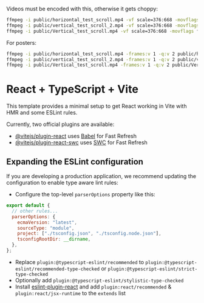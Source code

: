 Videos must be encoded with this, otherwise it gets choppy:

```sh
ffmpeg -i public/horizontal_test_scroll.mp4 -vf scale=376:668 -movflags faststart -vcodec libx264 -crf 20 -g 1 -pix_fmt yuv420p public/horizontal_test_scroll-re.mp4;
ffmpeg -i public/vertical_test_scroll_2.mp4 -vf scale=376:668 -movflags faststart -vcodec libx264 -crf 20 -g 1 -pix_fmt yuv420p public/vertical_test_scroll_2-re.mp4;
ffmpeg -i public/Vertical_test_scroll.mp4 -vf scale=376:668 -movflags faststart -vcodec libx264 -crf 20 -g 1 -pix_fmt yuv420p public/Vertical_test_scroll-re.mp4;
```

For posters:

```sh
ffmpeg -i public/horizontal_test_scroll.mp4 -frames:v 1 -q:v 2 public/horizontal_test_scroll-poster.jpg;
ffmpeg -i public/vertical_test_scroll_2.mp4 -frames:v 1 -q:v 2 public/vertical_test_scroll_2-poster.jpg;
ffmpeg -i public/Vertical_test_scroll.mp4 -frames:v 1 -q:v 2 public/Vertical_test_scroll-poster.jpg;
```

# React + TypeScript + Vite

This template provides a minimal setup to get React working in Vite with HMR and some ESLint rules.

Currently, two official plugins are available:

- [@vitejs/plugin-react](https://github.com/vitejs/vite-plugin-react/blob/main/packages/plugin-react/README.md) uses [Babel](https://babeljs.io/) for Fast Refresh
- [@vitejs/plugin-react-swc](https://github.com/vitejs/vite-plugin-react-swc) uses [SWC](https://swc.rs/) for Fast Refresh

## Expanding the ESLint configuration

If you are developing a production application, we recommend updating the configuration to enable type aware lint rules:

- Configure the top-level `parserOptions` property like this:

```js
export default {
  // other rules...
  parserOptions: {
    ecmaVersion: "latest",
    sourceType: "module",
    project: ["./tsconfig.json", "./tsconfig.node.json"],
    tsconfigRootDir: __dirname,
  },
};
```

- Replace `plugin:@typescript-eslint/recommended` to `plugin:@typescript-eslint/recommended-type-checked` or `plugin:@typescript-eslint/strict-type-checked`
- Optionally add `plugin:@typescript-eslint/stylistic-type-checked`
- Install [eslint-plugin-react](https://github.com/jsx-eslint/eslint-plugin-react) and add `plugin:react/recommended` & `plugin:react/jsx-runtime` to the `extends` list
